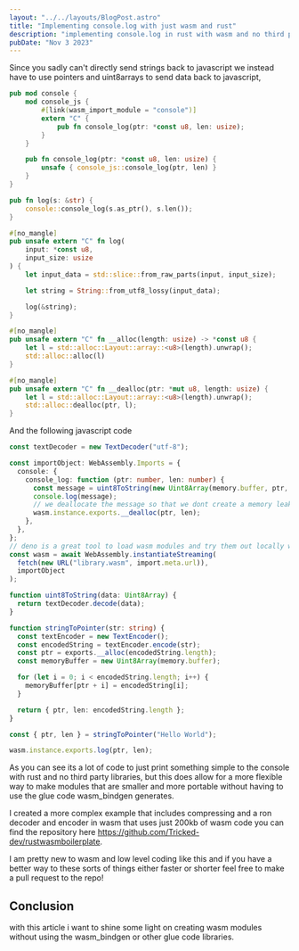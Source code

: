 ```yaml
---
layout: "../../layouts/BlogPost.astro"
title: "Implementing console.log with just wasm and rust"
description: "implementing console.log in rust with wasm and no third party libraries"
pubDate: "Nov 3 2023"
---
```


Since you sadly can't directly send strings back to javascript we instead have to use pointers and uint8arrays to send data back to javascript,

```rs
pub mod console {
    mod console_js {
        #[link(wasm_import_module = "console")]
        extern "C" {
            pub fn console_log(ptr: *const u8, len: usize);
        }
    }

    pub fn console_log(ptr: *const u8, len: usize) {
        unsafe { console_js::console_log(ptr, len) }
    }
}

pub fn log(s: &str) {
    console::console_log(s.as_ptr(), s.len());
}

#[no_mangle]
pub unsafe extern "C" fn log(
    input: *const u8,
    input_size: usize
) {
    let input_data = std::slice::from_raw_parts(input, input_size);

    let string = String::from_utf8_lossy(input_data);

    log(&string);
}

#[no_mangle]
pub unsafe extern "C" fn __alloc(length: usize) -> *const u8 {
    let l = std::alloc::Layout::array::<u8>(length).unwrap();
    std::alloc::alloc(l)
}

#[no_mangle]
pub unsafe extern "C" fn __dealloc(ptr: *mut u8, length: usize) {
    let l = std::alloc::Layout::array::<u8>(length).unwrap();
    std::alloc::dealloc(ptr, l);
}

```

And the following javascript code

```ts
const textDecoder = new TextDecoder("utf-8");

const importObject: WebAssembly.Imports = {
  console: {
    console_log: function (ptr: number, len: number) {
      const message = uint8ToString(new Uint8Array(memory.buffer, ptr, len));
      console.log(message);
      // we deallocate the message so that we dont create a memory leak
      wasm.instance.exports.__dealloc(ptr, len);
    },
  },
};
// deno is a great tool to load wasm modules and try them out locally without having to open a browser
const wasm = await WebAssembly.instantiateStreaming(
  fetch(new URL("library.wasm", import.meta.url)),
  importObject
);

function uint8ToString(data: Uint8Array) {
  return textDecoder.decode(data);
}

function stringToPointer(str: string) {
  const textEncoder = new TextEncoder();
  const encodedString = textEncoder.encode(str);
  const ptr = exports.__alloc(encodedString.length);
  const memoryBuffer = new Uint8Array(memory.buffer);

  for (let i = 0; i < encodedString.length; i++) {
    memoryBuffer[ptr + i] = encodedString[i];
  }

  return { ptr, len: encodedString.length };
}

const { ptr, len } = stringToPointer("Hello World");

wasm.instance.exports.log(ptr, len);
```

As you can see its a lot of code to just print something simple to the console with rust and no third party libraries, but this does allow for a more flexible way to make modules that are smaller and more portable without having to use the glue code wasm_bindgen generates.

I created a more complex example that includes compressing and a ron decoder and encoder in wasm that uses just 200kb of wasm code you can find the repository here <https://github.com/Tricked-dev/rustwasmboilerplate>.

I am pretty new to wasm and low level coding like this and if you have a better way to these sorts of things either faster or shorter feel free to make a pull request to the repo!

## Conclusion

with this article i want to shine some light on creating wasm modules without using the wasm_bindgen or other glue code libraries.
